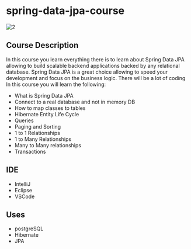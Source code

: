# spring-data-jpa-course

![2](https://user-images.githubusercontent.com/40702606/103156831-dfce9b00-47a4-11eb-9551-af8ffee11bd0.png)

## Course Description

In this course you learn everything there is to learn about Spring Data JPA allowing to build scalable backend applications backed by any relational database. Spring Data JPA is a great choice allowing to speed your development and focus on the business logic. There will be a lot of coding In this course you will learn the following:

- What is Spring Data JPA
- Connect to a real database and not in memory DB
- How to map classes to tables
- Hibernate Entity Life Cycle
- Queries
- Paging and Sorting
- 1 to 1 Relationships
- 1 to Many Relationships
- Many to Many relationships
- Transactions


## IDE

- IntelliJ
- Eclipse
- VSCode

## Uses

- postgreSQL
- Hibernate
- JPA
